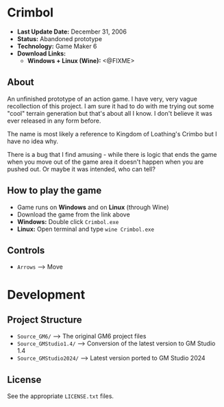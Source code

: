 # Crimbol

 - **Last Update Date:** December 31, 2006
 - **Status:** Abandoned prototype
 - **Technology:** Game Maker 6
 - **Download Links:**
   - **Windows + Linux (Wine):** <@FIXME>


## About
An unfinished prototype of an action game. I have very, very vague recollection
of this project. I am sure it had to do with me trying out some "cool"
terrain generation but that's about all I know. I don't believe it was ever
released in any form before.

The name is most likely a reference to Kingdom of Loathing's Crimbo but I have
no idea why.

There is a bug that I find amusing - while there is logic that ends the game
when you move out of the game area it doesn't happen when you are pushed out.
Or maybe it was intended, who can tell?


## How to play the game
 - Game runs on **Windows** and on **Linux** (through Wine)
 - Download the game from the link above
 - **Windows:** Double click `Crimbol.exe`
 - **Linux:** Open terminal and type `wine Crimbol.exe`


## Controls
 - `Arrows` ⟶ Move


# Development
## Project Structure
 - `Source_GM6/` ⟶ The original GM6 project files
 - `Source_GMStudio1.4/` ⟶ Conversion of the latest version to GM Studio 1.4
 - `Source_GMStudio2024/` ⟶ Latest version ported to GM Studio 2024


## License
See the appropriate `LICENSE.txt` files.